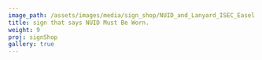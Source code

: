 ```yaml
---
image_path: /assets/images/media/sign_shop/NUID_and_Lanyard_ISEC_Easel.svg
title: sign that says NUID Must Be Worn.
weight: 9
proj: signShop
gallery: true
---
```


